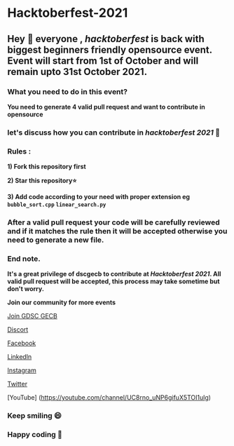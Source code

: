 # Hacktoberfest-2021
## Hey 👋 everyone , *hacktoberfest* is back with biggest beginners friendly opensource event. Event will start from 1st of October and will remain upto 31st October 2021.


### What you need to do in this event?
**You need to generate 4 valid pull request and want to contribute in opensource**

### let's discuss how you can contribute in *hacktoberfest 2021* 🙌

### Rules :
**1) Fork this repository first**

**2) Star this repository⭐**

**3) Add code according to your need with proper extension eg `bubble_sort.cpp` `linear_search.py`**

### After a valid pull request your code will be carefully reviewed and if it matches the rule then it will be accepted otherwise you need to generate a new file.

### End note.

**It's a great privilege of **dscgecb** to contribute at *Hacktoberfest 2021*. All valid pull request will be accepted, this process may take sometime but don't worry.**

**Join our community for more events**

[Join GDSC GECB](https://gdsc.community.dev/government-engineering-college-bilaspur/)

[Discort](https://discord.gg/33WxKxrFbe)

[Facebook](https://www.facebook.com/dscgecbsp)

[Linkedln](https://www.linkedin.com/company/dscgecbsp)

[Instagram](https://www.instagram.com/dscgecbsp)

[Twitter](https://twitter.com/dscgecbsp)

[YouTube] (https://youtube.com/channel/UC8rno_uNP6gifuX5TOI1ulg)

### Keep smiling 😄
### Happy coding 🥳
